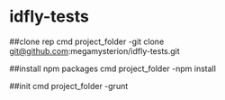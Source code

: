 # idfly-tests

##clone rep
cmd project_folder  -git clone git@github.com:megamysterion/idfly-tests.git

##install npm packages
cmd project_folder  -npm install

##init
cmd project_folder  -grunt